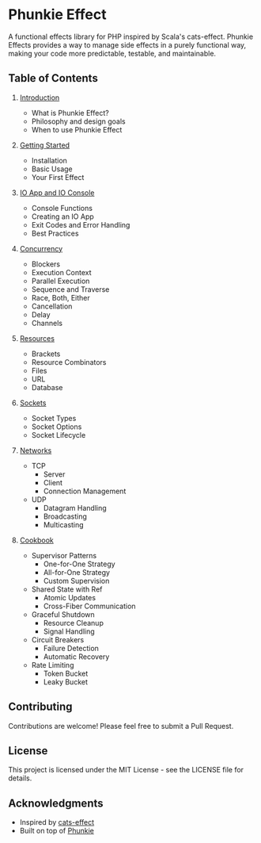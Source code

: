 # Phunkie Effect

A functional effects library for PHP inspired by Scala's cats-effect. Phunkie Effects provides a way to manage side effects in a purely functional way, making your code more predictable, testable, and maintainable.

## Table of Contents

1. [Introduction](introduction.md)
   - What is Phunkie Effect?
   - Philosophy and design goals
   - When to use Phunkie Effect

2. [Getting Started](getting-started.md)
   - Installation
   - Basic Usage
   - Your First Effect

3. [IO App and IO Console](io-app.md)
   - Console Functions
   - Creating an IO App
   - Exit Codes and Error Handling
   - Best Practices

4. [Concurrency](concurrency.md)
   - Blockers
   - Execution Context
   - Parallel Execution
   - Sequence and Traverse
   - Race, Both, Either
   - Cancellation
   - Delay
   - Channels

5. [Resources](resources.md)
   - Brackets
   - Resource Combinators
   - Files
   - URL
   - Database

6. [Sockets](sockets.md)
    - Socket Types
    - Socket Options
    - Socket Lifecycle

7. [Networks](networks.md)
    - TCP
      - Server
      - Client
      - Connection Management
    - UDP
      - Datagram Handling
      - Broadcasting
      - Multicasting

8. [Cookbook](cookbook.md)
    - Supervisor Patterns
      - One-for-One Strategy
      - All-for-One Strategy
      - Custom Supervision
    - Shared State with Ref
      - Atomic Updates
      - Cross-Fiber Communication
    - Graceful Shutdown
      - Resource Cleanup
      - Signal Handling
    - Circuit Breakers
      - Failure Detection
      - Automatic Recovery
    - Rate Limiting
      - Token Bucket
      - Leaky Bucket

## Contributing

Contributions are welcome! Please feel free to submit a Pull Request.

## License

This project is licensed under the MIT License - see the LICENSE file for details.

## Acknowledgments

- Inspired by [cats-effect](https://typelevel.org/cats-effect/)
- Built on top of [Phunkie](https://github.com/phunkie/phunkie)
